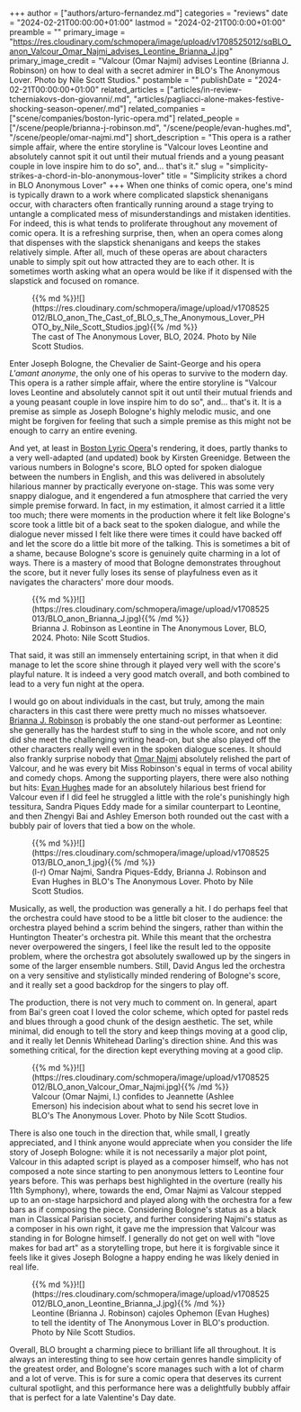 +++
author = ["authors/arturo-fernandez.md"]
categories = "reviews"
date = "2024-02-21T00:00:00+01:00"
lastmod = "2024-02-21T00:0:00+01:00"
preamble = ""
primary_image = "https://res.cloudinary.com/schmopera/image/upload/v1708525012/sqBLO_anon_Valcour_Omar_Najmi_advises_Leontine_Brianna_J.jpg"
primary_image_credit = "Valcour (Omar Najmi) advises Leontine (Brianna J. Robinson) on how to deal with a secret admirer in BLO's The Anonymous Lover. Photo by Nile Scott Studios."
postamble = ""
publishDate = "2024-02-21T00:00:00+01:00"
related_articles = ["articles/in-review-tcherniakovs-don-giovanni/.md", "articles/pagliacci-alone-makes-festive-shocking-season-opener/.md"]
related_companies = ["scene/companies/boston-lyric-opera.md"]
related_people = ["/scene/people/brianna-j-robinson.md", "/scene/people/evan-hughes.md", "/scene/people/omar-najmi.md"]
short_description = "This opera is a rather simple affair, where the entire storyline is "Valcour loves Leontine and absolutely cannot spit it out until their mutual friends and a young peasant couple in love inspire him to do so", and… that's it."
slug = "simplicity-strikes-a-chord-in-blo-anonymous-lover"
title = "Simplicity strikes a chord in BLO Anonymous Lover"
+++
When one thinks of comic opera, one's mind is typically drawn to a work where complicated slapstick shenanigans occur, with characters often frantically running around a stage trying to untangle a complicated mess of misunderstandings and mistaken identities. For indeed, this is what tends to proliferate throughout any movement of comic opera. It is a refreshing surprise, then, when an opera comes along that dispenses with the slapstick shenanigans and keeps the stakes relatively simple. After all, much of these operas are about characters unable to simply spit out how attracted they are to each other. It is sometimes worth asking what an opera would be like if it dispensed with the slapstick and focused on romance.

<figure data-type="image">{{% md %}}![](https://res.cloudinary.com/schmopera/image/upload/v1708525012/BLO_anon_The_Cast_of_BLO_s_The_Anonymous_Lover_PHOTO_by_Nile_Scott_Studios.jpg){{% /md %}}

<figcaption>The cast of The Anonymous Lover, BLO, 2024. Photo by Nile Scott Studios.</figcaption>
</figure>

Enter Joseph Bologne, the Chevalier de Saint-George and his opera _L'amant anonyme_, the only one of his operas to survive to the modern day. This opera is a rather simple affair, where the entire storyline is "Valcour loves Leontine and absolutely cannot spit it out until their mutual friends and a young peasant couple in love inspire him to do so", and… that's it. It is a premise as simple as Joseph Bologne's highly melodic music, and one might be forgiven for feeling that such a simple premise as this might not be enough to carry an entire evening.

And yet, at least in [Boston Lyric Opera](/scene/companies/boston-lyric-opera/)'s rendering, it does, partly thanks to a very well-adapted (and updated) book by Kirsten Greenidge. Between the various numbers in Bologne's score, BLO opted for spoken dialogue between the numbers in English, and this was delivered in absolutely hilarious manner by practically everyone on-stage. This was some very snappy dialogue, and it engendered a fun atmosphere that carried the very simple premise forward. In fact, in my estimation, it almost carried it a little too much; there were moments in the production where it felt like Bologne's score took a little bit of a back seat to the spoken dialogue, and while the dialogue never missed I felt like there were times it could have backed off and let the score do a little bit more of the talking. This is sometimes a bit of a shame, because Bologne's score is genuinely quite charming in a lot of ways. There is a mastery of mood that Bologne demonstrates throughout the score, but it never fully loses its sense of playfulness even as it navigates the characters' more dour moods.

<figure data-type="image">{{% md %}}![](https://res.cloudinary.com/schmopera/image/upload/v1708525013/BLO_anon_Brianna_J.jpg){{% /md %}}

<figcaption>Brianna J. Robinson as Leontine in The Anonymous Lover, BLO, 2024. Photo: Nile Scott Studios.</figcaption>
</figure>

That said, it was still an immensely entertaining script, in that when it did manage to let the score shine through it played very well with the score's playful nature. It is indeed a very good match overall, and both combined to lead to a very fun night at the opera.

I would go on about individuals in the cast, but truly, among the main characters in this cast there were pretty much no misses whatsoever. [Brianna J. Robinson](/scene/people/brianna-j-robinson/) is probably the one stand-out performer as Leontine: she generally has the hardest stuff to sing in the whole score, and not only did she meet the challenging writing head-on, but she also played off the other characters really well even in the spoken dialogue scenes. It should also frankly surprise nobody that [Omar Najmi](/scene/people/omar-najmi/) absolutely relished the part of Valcour, and he was every bit Miss Robinson's equal in terms of vocal ability and comedy chops. Among the supporting players, there were also nothing but hits: [Evan Hughes](/scene/people/evan-hughes/) made for an absolutely hilarious best friend for Valcour even if I did feel he struggled a little with the role's punishingly high tessitura, Sandra Piques Eddy made for a similar counterpart to Leontine, and then Zhengyi Bai and Ashley Emerson both rounded out the cast with a bubbly pair of lovers that tied a bow on the whole.

<figure data-type="image">{{% md %}}![](https://res.cloudinary.com/schmopera/image/upload/v1708525013/BLO_anon_1.jpg){{% /md %}}

<figcaption>(l-r) Omar Najmi, Sandra Piques-Eddy, Brianna J. Robinson and Evan Hughes in BLO's The Anonymous Lover. Photo by Nile Scott Studios.</figcaption>
</figure>

Musically, as well, the production was generally a hit. I do perhaps feel that the orchestra could have stood to be a little bit closer to the audience: the orchestra played behind a scrim behind the singers, rather than within the Huntington Theater's orchestra pit. While this meant that the orchestra never overpowered the singers, I feel like the result led to the opposite problem, where the orchestra got absolutely swallowed up by the singers in some of the larger ensemble numbers. Still, David Angus led the orchestra on a very sensitive and stylistically minded rendering of Bologne's score, and it really set a good backdrop for the singers to play off.

The production, there is not very much to comment on. In general, apart from Bai's green coat I loved the color scheme, which opted for pastel reds and blues through a good chunk of the design aesthetic. The set, while minimal, did enough to tell the story and keep things moving at a good clip, and it really let Dennis Whitehead Darling's direction shine. And this was something critical, for the direction kept everything moving at a good clip.

<figure data-type="image">{{% md %}}![](https://res.cloudinary.com/schmopera/image/upload/v1708525012/BLO_anon_Valcour_Omar_Najmi.jpg){{% /md %}}

<figcaption>Valcour (Omar Najmi, l.) confides to Jeannette (Ashlee Emerson) his indecision about what to send his secret love in BLO's The Anonymous Lover. Photo by Nile Scott Studios.</figcaption>
</figure>

There is also one touch in the direction that, while small, I greatly appreciated, and I think anyone would appreciate when you consider the life story of Joseph Bologne: while it is not necessarily a major plot point, Valcour in this adapted script is played as a composer himself, who has not composed a note since starting to pen anonymous letters to Leontine four years before. This was perhaps best highlighted in the overture (really his 11th Symphony), where, towards the end, Omar Najmi as Valcour stepped up to an on-stage harpsichord and played along with the orchestra for a few bars as if composing the piece. Considering Bologne's status as a black man in Classical Parisian society, and further considering Najmi's status as a composer in his own right, it gave me the impression that Valcour was standing in for Bologne himself. I generally do not get on well with "love makes for bad art" as a storytelling trope, but here it is forgivable since it feels like it gives Joseph Bologne a happy ending he was likely denied in real life.

<figure data-type="image">{{% md %}}![](https://res.cloudinary.com/schmopera/image/upload/v1708525012/BLO_anon_Leontine_Brianna_J.jpg){{% /md %}}

<figcaption>Leontine (Brianna J. Robinson) cajoles Ophemon (Evan Hughes) to tell the identity of The Anonymous Lover in BLO's production. Photo by Nile Scott Studios.</figcaption>
</figure>

Overall, BLO brought a charming piece to brilliant life all throughout. It is always an interesting thing to see how certain genres handle simplicity of the greatest order, and Bologne's score manages such with a lot of charm and a lot of verve. This is for sure a comic opera that deserves its current cultural spotlight, and this performance here was a delightfully bubbly affair that is perfect for a late Valentine's Day date.